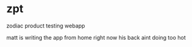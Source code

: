 # zpt
zodiac product testing webapp

matt is writing the app from home right now
his back aint doing too hot
